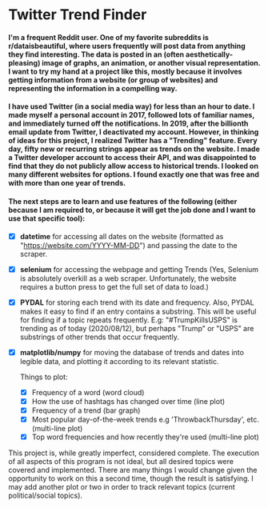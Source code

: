 # Twitter Trend Finder
#### I'm a frequent Reddit user. One of my favorite subreddits is r/dataisbeautiful, where users frequently will post data from anything they find interesting. The data is posted in an (often aesthetically-pleasing) image of graphs, an animation, or another visual representation. I want to try my hand at a project like this, mostly because it involves getting information from a website (or group of websites) and representing the information in a compelling way.

#### I have used Twitter (in a social media way) for less than an hour to date. I made myself a personal account in 2017, followed lots of familiar names, and immediately turned off the notifications. In 2019, after the billionth email update from Twitter, I deactivated my account. However, in thinking of ideas for this project, I realized Twitter has a "Trending" feature. Every day, fifty new or recurring strings appear as trends on the website. I made a Twitter developer account to access their API, and was disappointed to find that they do not publicly allow access to historical trends. I looked on many different websites for options. I found exactly one that was free and with more than one year of trends. 

#### The next steps are to learn and use features of the following (either because I am required to, or because it will get the job done and I want to use that specific tool):
- [x] **datetime** for accessing all dates on the website (formatted as "https://website.com/YYYY-MM-DD") and passing the date to the scraper.
- [x] **selenium** for accessing the webpage and getting Trends
      (Yes, Selenium is absolutely overkill as a web scraper. Unfortunately, the website requires a button press to get the full set of data to load.)
- [x] **PYDAL** for storing each trend with its date and frequency. Also, PYDAL makes it easy to find if an entry contains a substring. This will be useful for finding if a topic repeats frequently. E.g: "#TrumpKillsUSPS" is trending as of today (2020/08/12), but perhaps "Trump" or "USPS" are substrings of other trends that occur frequently.
- [x] **matplotlib/numpy** for moving the database of trends and dates into legible data, and plotting it according to its relevant statistic.

	Things to plot:
	- [x] Frequency of a word (word cloud)
	- [x] How the use of hashtags has changed over time (line plot)
	- [x] Frequency of a trend (bar graph)
	- [x] Most popular day-of-the-week trends e.g 'ThrowbackThursday', etc. (multi-line plot)
	- [x] Top word frequencies and how recently they're used (multi-line plot)

This project is, while greatly imperfect, considered complete. The execution of all aspects of this program is not ideal, but all desired topics were covered and implemented. There are many things I would change given the opportunity to work on this a second time, though the result is satisfying. I may add another plot or two in order to track relevant topics (current political/social topics).
